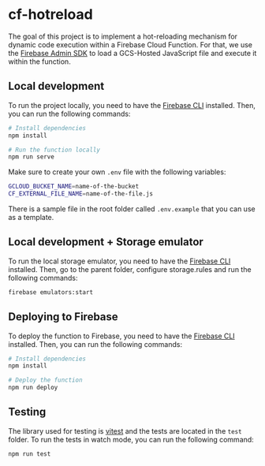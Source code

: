 # cf-hotreload

The goal of this project is to implement a hot-reloading mechanism for dynamic code execution within a Firebase Cloud Function. For that, we use the [Firebase Admin SDK](https://firebase.google.com/docs/admin/) to load a GCS-Hosted JavaScript file and execute it within the function.

## Local development

To run the project locally, you need to have the [Firebase CLI](https://firebase.google.com/docs/cli/) installed. Then, you can run the following commands:

```bash
# Install dependencies
npm install

# Run the function locally
npm run serve
```

Make sure to create your own `.env` file with the following variables:

```bash
GCLOUD_BUCKET_NAME=name-of-the-bucket
CF_EXTERNAL_FILE_NAME=name-of-the-file.js
```

There is a sample file in the root folder called `.env.example` that you can use as a template.

## Local development + Storage emulator

To run the local storage emulator, you need to have the [Firebase CLI](https://firebase.google.com/docs/cli/) installed. Then, go to the parent folder, configure storage.rules and run the following commands:

```bash
firebase emulators:start
```

## Deploying to Firebase

To deploy the function to Firebase, you need to have the [Firebase CLI](https://firebase.google.com/docs/cli/) installed. Then, you can run the following commands:

```bash
# Install dependencies
npm install

# Deploy the function
npm run deploy
```

## Testing

The library used for testing is [vitest](https://vitest.dev/guide/) and the tests are located in the `test` folder. To run the tests in watch mode, you can run the following command:

```bash
npm run test
```
